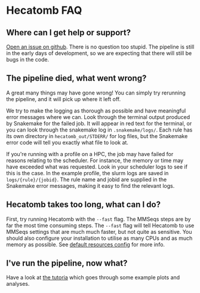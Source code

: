 # Hecatomb FAQ

## Where can I get help or support?

[Open an issue on github](https://github.com/shandley/hecatomb/issues).
There is no question too stupid.
The pipeline is still in the early days of development, so we are expecting that there will still be bugs in the code.

## The pipeline died, what went wrong?

A great many things may have gone wrong!
You can simply try rerunning the pipeline, and it will pick up where it left off. 

We try to make the logging as thorough as possible and have meaningful error messages where we can.
Look through the terminal output produced by Snakemake for the failed job.
It will appear in red text for the terminal, or you can look through the snakemake log in `.snakemake/logs/`.
Each rule has its own directory in `hecatomb_out/STDERR/` for log files, 
but the Snakemake error code will tell you exactly what file to look at.

If you're running with a profile on a HPC, the job may have failed for reasons relating to the scheduler.
For instance, the memory or time may have exceeded what was requested.
Look in your scheduler logs to see if this is the case.
In the example profile, the slurm logs are saved in `logs/{rule}/{jobid}`.
The rule name and jobid are supplied in the Snakemake error messages, making it easy to find the relevant logs.

## Hecatomb takes too long, what can I do?

First, try running Hecatomb with the `--fast` flag.
The MMSeqs steps are by far the most time consuming steps. 
The `--fast` flag will tell Hecatomb to use MMSeqs settings that are much much faster, but not quite as sensitive.
You should also configure your installation to utilise as many CPUs and as much memory as possible.
See [default resources config](https://hecatomb.readthedocs.io/en/latest/advanced/#default-resources) for more info.

## I've run the pipeline, now what?

Have a look at [the tutoria](#) which goes through some example plots and analyses.


